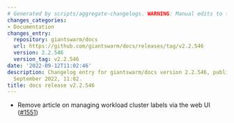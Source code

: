 ```yaml
---
# Generated by scripts/aggregate-changelogs. WARNING: Manual edits to this files will be overwritten.
changes_categories:
- Documentation
changes_entry:
  repository: giantswarm/docs
  url: https://github.com/giantswarm/docs/releases/tag/v2.2.546
  version: 2.2.546
  version_tag: v2.2.546
date: '2022-09-12T11:02:46'
description: Changelog entry for giantswarm/docs version 2.2.546, published on 12
  September 2022, 11:02.
title: docs release v2.2.546
---
```


- Remove article on managing workload cluster labels via the web UI ([#1551](https://github.com/giantswarm/docs/pull/1551))
